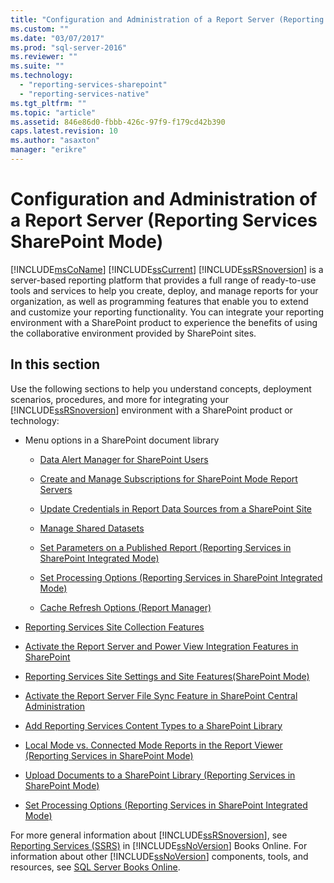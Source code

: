 ```yaml
---
title: "Configuration and Administration of a Report Server (Reporting Services SharePoint Mode) | Microsoft Docs"
ms.custom: ""
ms.date: "03/07/2017"
ms.prod: "sql-server-2016"
ms.reviewer: ""
ms.suite: ""
ms.technology: 
  - "reporting-services-sharepoint"
  - "reporting-services-native"
ms.tgt_pltfrm: ""
ms.topic: "article"
ms.assetid: 846e86d0-fbbb-426c-97f9-f179cd42b390
caps.latest.revision: 10
ms.author: "asaxton"
manager: "erikre"
---
```

# Configuration and Administration of a Report Server (Reporting Services SharePoint Mode)
  [!INCLUDE[msCoName](../../../a9notintoc/includes/msconame-md.md)] [!INCLUDE[ssCurrent](../../../a9notintoc/includes/sscurrent-md.md)] [!INCLUDE[ssRSnoversion](../../../a9notintoc/includes/ssrsnoversion-md.md)] is a server-based reporting platform that provides a full range of ready-to-use tools and services to help you create, deploy, and manage reports for your organization, as well as programming features that enable you to extend and customize your reporting functionality. You can integrate your reporting environment with a SharePoint product to experience the benefits of using the collaborative environment provided by SharePoint sites.  
  
## In this section  
 Use the following sections to help you understand concepts, deployment scenarios, procedures, and more for integrating your [!INCLUDE[ssRSnoversion](../../../a9notintoc/includes/ssrsnoversion-md.md)] environment with a SharePoint product or technology:  
  
-   Menu options in a SharePoint document library  
  
    -   [Data Alert Manager for SharePoint Users](../../../reporting-services/data-alert-manager-for-sharepoint-users.md)  
  
    -   [Create and Manage Subscriptions for SharePoint Mode Report Servers](../../../reporting-services/subscriptions/create-and-manage-subscriptions-for-sharepoint-mode-report-servers.md)  
  
    -   [Update Credentials in Report Data Sources from a SharePoint Site](../../../reporting-services/report-data/update-credentials-in-report-data-sources-from-a-sharepoint-site.md)  
  
    -   [Manage Shared Datasets](../../../reporting-services/report-data/manage-shared-datasets.md)  
  
    -   [Set Parameters on a Published Report &#40;Reporting Services in SharePoint Integrated Mode&#41;](../../../reporting-services/report-design/dec5d985-a6c1-4dd8-8a66-a848e89a2e18.md)  
  
    -   [Set Processing Options &#40;Reporting Services in SharePoint Integrated Mode&#41;](../../../reporting-services/report-server/sharepoint/set-processing-options-reporting-services-in-sharepoint-integrated-mode.md)  
  
    -   [Cache Refresh Options &#40;Report Manager&#41;](../../../a9retired/cache-refresh-options-report-manager.md)  
  
-   [Reporting Services Site Collection Features](../../../reporting-services/report-server/sharepoint/site-collection-features-reporting-services.md)  
  
-   [Activate the Report Server and Power View Integration Features in SharePoint](../../../reporting-services/report-server/sharepoint/site-collection-features-report-server-and-power-view.md)  
  
-   [Reporting Services Site Settings and Site Features&#40;SharePoint Mode&#41;](../../../reporting-services/report-server/sharepoint/site-settings-and-features-reporting-services.md)  
  
-   [Activate the Report Server File Sync Feature in SharePoint Central Administration](../../../reporting-services/report-server/sharepoint/site-settings-and-features-server-file-sync-in-sharepoint.md)  
  
-   [Add Reporting Services Content Types to a SharePoint Library](../../../reporting-services/report-server/sharepoint/add-reporting-services-content-types-to-a-sharepoint-library.md)  
  
-   [Local Mode vs. Connected Mode Reports in the Report Viewer &#40;Reporting Services in SharePoint Mode&#41;](../../../reporting-services/report-server/sharepoint/a230a9bb-6046-401f-b5e5-53ff6edf2264.md)  
  
-   [Upload Documents to a SharePoint Library &#40;Reporting Services in SharePoint Mode&#41;](../../../reporting-services/report-server/sharepoint/upload-documents-to-a-sharepoint-library-reporting-services-in-sharepoint-mode.md)  
  
-   [Set Processing Options &#40;Reporting Services in SharePoint Integrated Mode&#41;](../../../reporting-services/report-server/sharepoint/set-processing-options-reporting-services-in-sharepoint-integrated-mode.md)  
  
 For more general information about [!INCLUDE[ssRSnoversion](../../../a9notintoc/includes/ssrsnoversion-md.md)], see [Reporting Services &#40;SSRS&#41;](../../../reporting-services/b8d18d3d-9db0-43e7-8286-7b46cc3a37ed.md) in [!INCLUDE[ssNoVersion](../../../a9notintoc/includes/ssnoversion-md.md)] Books Online. For information about other [!INCLUDE[ssNoVersion](../../../a9notintoc/includes/ssnoversion-md.md)] components, tools, and resources, see [SQL Server Books Online](../../../sql-server/sql-server-technical-documentation.md).  
  
  